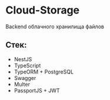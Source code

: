 # Cloud-Storage  
Backend облачного хранилища файлов  
## Стек:
- NestJS
- TypeScript
- TypeORM + PostgreSQL
- Swagger
- Multer
- PassportJS + JWT
